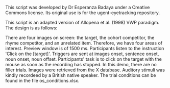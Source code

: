 This script was developed by Dr Esperanza Badaya under a Creative Commons license. Its original use is for the ugent-eyetracking repository.

This script is an adapted version of Allopena et al. (1998) VWP paradigm. The design is as follows:

There are four images on screen: the target, the cohort competitor, the rhyme competitor, and an unrelated item. Therefore, we have four areas of interest.
Preview window is of 1500 ms.
Participants listen to the instruction 'Click on the [target]'. Triggers are sent at images onset, sentence onset, noun onset, noun offset.
Participants' task is to click on the target with the mouse as soon as the recording has stopped.
In this demo, there are no filler trials.
Images were retrieved from the X database. Auditory stimuli was kindly recordeed by a British native speaker.
The trial conditions can be found in the file os_conditions.xlsx.
